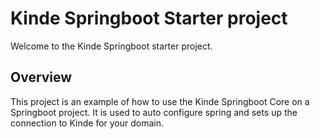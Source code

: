 # Kinde Springboot Starter project

Welcome to the Kinde Springboot starter project.

## Overview
This project is an example of how to use the Kinde Springboot Core on a Springboot project. It is used to auto configure spring and sets up the connection to Kinde for your domain.

